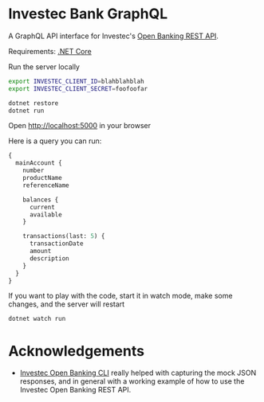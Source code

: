 # Investec Bank GraphQL

A GraphQL API interface for Investec's [Open Banking REST API](https://developer.investec.com/programmable-banking/#open-api).

Requirements: [.NET Core](https://dotnet.microsoft.com/download)

Run the server locally
```sh
export INVESTEC_CLIENT_ID=blahblahblah
export INVESTEC_CLIENT_SECRET=foofoofar

dotnet restore
dotnet run
```

Open [http://localhost:5000](http://localhost:5000) in your browser 

Here is a query you can run:
```graphql
{
  mainAccount {
    number
    productName
    referenceName

    balances {
      current
      available
    }

    transactions(last: 5) {
      transactionDate
      amount
      description
    }
  }
}
```

If you want to play with the code, start it in watch mode, make some changes, and the server will restart
```sh
dotnet watch run
```

# Acknowledgements

- [Investec Open Banking CLI](https://github.com/adrianhopebailie/investec) really helped with capturing the mock JSON responses, and in general with a working example of how to use the Investec Open Banking REST API.
